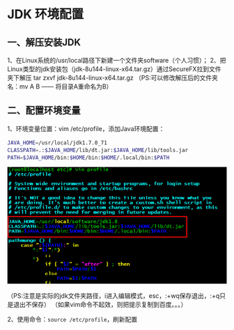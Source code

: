 # JDK 环境配置

## 一、解压安装JDK

1、在Linux系统的/usr/local路径下新建一个文件夹software（个人习惯）；
2、把Linux类型的jdk安装包（jdk-8u144-linux-x64.tar.gz）通过SecureFX拉到文件夹下解压
	tar zxvf jdk-8u144-linux-x64.tar.gz
（PS:可以修改解压后的文件夹名：mv A B —— 将目录A重命名为B）

## 二、配置环境变量

1、环境变量位置：vim /etc/profile，添加Java环境配置：

````bash
JAVA_HOME=/usr/local/jdk1.7.0_71
CLASSPATH=.:$JAVA_HOME/lib/dt.jar:$JAVA_HOME/lib/tools.jar
PATH=$JAVA_HOME/bin:$HOME/bin:$HOME/.local/bin:$PATH
````

![1562745826757](assets/1562745826757.png)

（PS:注意是实际的jdk文件夹路径，i进入编辑模式，esc，:+wq保存退出，:+q只是退出不保存）
（如果vim命令不起效，则把提示复制到百度。。。）

2、使用命令：`source /etc/profile`，刷新配置